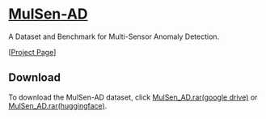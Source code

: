 # [MulSen-AD](https://zzzbbbzzz.github.io/MulSen_AD/index.html)
A Dataset and Benchmark for Multi-Sensor Anomaly Detection.

[[Project Page](https://zzzbbbzzz.github.io/MulSen_AD/index.html)]
## Download

To download the MulSen-AD dataset, click [MulSen_AD.rar(google drive)](https://drive.google.com/file/d/16peKMQ6KYnPK7v-3rFZB3aIHWdqNtQc5/view?usp=drive_link) or [MulSen_AD.rar(huggingface)](https://huggingface.co/datasets/orgjy314159/MulSen_AD/tree/main).
